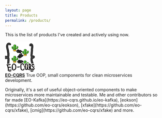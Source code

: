 ```yaml
---
layout: page
title: Products
permalink: /products/
---
```


This is the list of products I've created and actively using now.

<p>
<img alt="logo" src="https://raw.githubusercontent.com/eo-cqrs/.github/master/eo-cqrs.svg" style="width:100px;height:100px;" />
<br>
<a href="https://eo-cqrs.github.io/.github"><b>EO-CQRS</b></a> True OOP, small components for clean microservices development.
</p>
Originally, it's a set of useful object-oriented components to make microservices
more maintainable and testable.
Me and other contributors so far made [EO-Kafka](https://eo-cqrs.github.io/eo-kafka),
[eokson](https://github.com/eo-cqrs/eokson), [xfake](https://github.com/eo-cqrs/xfake), [cmig](https://github.com/eo-cqrs/xfake)
and more.
